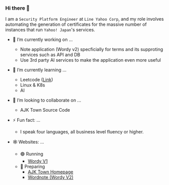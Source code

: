 ### Hi there 👋

I am a `Security Platform Engineer` at `Line Yahoo Corp`, and my role involves automating the generation of certificates for the massive number of instances that run `Yahoo! Japan`'s services.

<!--
**mlajkim/mlajkim** is a ✨ _special_ ✨ repository because its `README.md` (this file) appears on your GitHub profile.

Here are some ideas to get you started:

- 🔭 I’m currently working on ...
- 🌱 I’m currently learning ...
- 👯 I’m looking to collaborate on ...
- 🤔 I’m looking for help with ...
- 💬 Ask me about ...
- 📫 How to reach me: ...
- 😄 Pronouns: ...
- ⚡ Fun fact: ...
-->

- 🔭 I’m currently working on ...
  - Note application (Wordy v2) specficially for terms and its supproting services such as API and DB
  - Use 3rd party AI services to make the application even more useful
  
- 🌱 I’m currently learning ...
  - Leetcode ([Link](https://leetcode.com/mlajkim/))
  - Linux & K8s
  - AI
  
- 👯 I’m looking to collaborate on ...
  - AJK Town Source Code
  
- ⚡ Fun fact: ...
  - I speak four languages, all business level fluency or higher.

- 🕸️ Websites: ...
  - 🟢 Running
    - [Wordy V1](https://www.wordy-cloud.com)
  - 🚧 Preparing
    - [AJK Town Homepage](https://www.ajktown.com)
    - [Wordnote (Wordy V2)](https://wordnote.ajktown.com)
